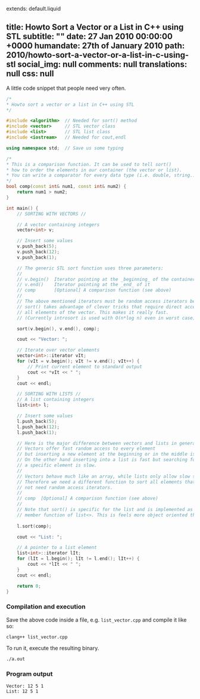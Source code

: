 extends: default.liquid

title:      Howto Sort a Vector or a List in C++ using STL
subtitle: ""
date:       27  Jan 2010 00:00:00 +0000
humandate:  27th of January 2010
path:       2010/howto-sort-a-vector-or-a-list-in-c-using-stl
social_img: null
comments: null
translations: null
css: null
---

A little code snippet that people need very often.

```cpp
/*
* Howto sort a vector or a list in C++ using STL
*/

#include <algorithm>  // Needed for sort() method
#include <vector>     // STL vector class
#include <list>       // STL list class
#include <iostream>   // Needed for cout,endl

using namespace std;  // Save us some typing

/*
* This is a comparison function. It can be used to tell sort()
* how to order the elements in our container (the vector or list).
* You can write a comparator for every data type (i.e. double, string...).
*/
bool comp(const int& num1, const int& num2) {
    return num1 > num2;
}

int main() {
    // SORTING WITH VECTORS //

    // A vector containing integers
    vector<int> v;

    // Insert some values
    v.push_back(5);
    v.push_back(12);
    v.push_back(1);

    // The generic STL sort function uses three parameters:
    // 
    // v.begin()  Iterator pointing at the _beginning_ of the container
    // v.end()    Iterator pointing at the _end_ of it
    // comp       [Optional] A comparison function (see above)
    // 
    // The above mentioned iterators must be random access iterators because
    // sort() takes advantage of clever tricks that require direct access to
    // all elements of the vector. This makes it really fast.
    // (Currently introsort is used with O(n*log n) even in worst case).

    sort(v.begin(), v.end(), comp);

    cout << "Vector: ";

    // Iterate over vector elements
    vector<int>::iterator vIt;
    for (vIt = v.begin(); vIt != v.end(); vIt++) {
        // Print current element to standard output
        cout << *vIt << " ";
    }
    cout << endl;

    // SORTING WITH LISTS //
    // A list containing integers
    list<int> l;

    // Insert some values
    l.push_back(5);
    l.push_back(12);
    l.push_back(1);

    // Here is the major difference between vectors and lists in general:
    // Vectors offer fast random access to every element
    // but inserting a new element at the beginning or in the middle is slow.
    // On the other hand inserting into a list is fast but searching for
    // a specific element is slow.
    //
    // Vectors behave much like an array, while lists only allow slow sequential access.
    // Therefore we need a different function to sort all elements that does
    // not need random access iterators.
    //  
    // comp  [Optional] A comparison function (see above)
    //  
    // Note that sort() is specific for the list and is implemented as a
    // member function of list<>. This is feels more object oriented than the vector.
    
    l.sort(comp);

    cout << "List: ";

    // A pointer to a list element
    list<int>::iterator lIt;
    for (lIt = l.begin(); lIt != l.end(); lIt++) {
        cout << *lIt << " ";
    }
    cout << endl;

    return 0;
}
```

### Compilation and execution

Save the above code inside a file, e.g. `list_vector.cpp` and compile it like so:

```
clang++ list_vector.cpp
```

To run it, execute the resulting binary.

```
./a.out
```

### Program output

```
Vector: 12 5 1
List: 12 5 1
```
